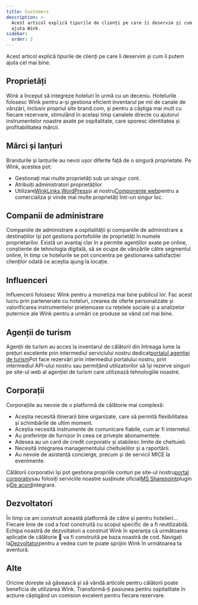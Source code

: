 ```yaml
---
title: Customers
description: >-
  Acest articol explică tipurile de clienți pe care îi deservim și cum vă poate
  ajuta Wink.
sidebar:
  order: 2
---
```

Acest articol explică tipurile de clienți pe care îi deservim și cum îi putem ajuta cel mai bine.

## Proprietăți

Wink a început să integreze hoteluri în urmă cu un deceniu. Hotelurile folosesc Wink pentru a-și gestiona eficient inventarul pe mii de canale de vânzări, inclusiv propriul site brand.com, și pentru a câștiga mai mult cu fiecare rezervare, stimulând în același timp canalele directe cu ajutorul instrumentelor noastre axate pe ospitalitate, care sporesc identitatea și profitabilitatea mărcii.

## Mărci și lanțuri

Brandurile și lanțurile au nevoi ușor diferite față de o singură proprietate. Pe Wink, acestea pot:

* Gestionați mai multe proprietăți sub un singur cont.
* Atribuiți administratori proprietăților
* Utilizare[WinkLinks](/link-manager/wink-links),[WordPress](/developers/wordpress)și al nostru[Componente web](/developers/web-components)pentru a comercializa și vinde mai multe proprietăți într-un singur loc.

## Companii de administrare

Companiile de administrare a ospitalității și companiile de administrare a destinațiilor își pot gestiona portofoliile de proprietăți în numele proprietarilor. Există un avantaj clar în a permite agențiilor axate pe online, conștiente de tehnologia digitală, să se ocupe de vânzările către segmentul online, în timp ce hotelurile se pot concentra pe gestionarea satisfacției clienților odată ce aceștia ajung la locație.

## Influenceri

Influencerii folosesc Wink pentru a monetiza mai bine publicul lor. Fac acest lucru prin parteneriate cu hoteluri, crearea de oferte personalizate și valorificarea instrumentelor prietenoase cu rețelele sociale și a analizelor puternice ale Wink pentru a urmări ce produse se vând cel mai bine.

## Agenții de turism

Agenții de turism au acces la inventarul de călătorii din întreaga lume la prețuri excelente prin intermediul serviciului nostru dedicat[portalul agenției de turism](https://agent.wink.travel)Pot face rezervări prin intermediul portalului nostru, prin intermediul API-ului nostru sau permițând utilizatorilor să își rezerve singuri pe site-ul web al agenției de turism care utilizează tehnologiile noastre.

## Corporații

Corporațiile au nevoie de o platformă de călătorie mai complexă:

* Aceștia necesită itinerarii bine organizate, care să permită flexibilitatea și schimbările de ultim moment.
* Aceștia necesită instrumente de comunicare fiabile, cum ar fi internetul.
* Au preferințe de furnizor în ceea ce privește abonamentele.
* Adesea au un card de credit corporativ și stabilesc limite de cheltuieli.
* Necesită integrarea managementului cheltuielilor și a raportării.
* Au nevoie de asistență concierge, precum și de servicii MICE la evenimente.

Călătorii corporativi își pot gestiona propriile conturi pe site-ul nostru[portal corporativ](/corporate/what-is-group)sau folosiți serviciile noastre susținute oficial[MS Sharepoint](https://www.microsoft.com/en-us/microsoft-365/sharepoint/collaboration)plugin și[De acord](https://www.concur.com/)integrare.

## Dezvoltatori

În timp ce am construit această platformă de către și pentru hotelieri... Fiecare linie de cod a fost construită cu scopul specific de a fi reutilizabilă. Echipa noastră de dezvoltatori a construit Wink în speranța că următoarea aplicație de călătorie 🦄 va fi construită pe baza noastră de cod. Navigați la[Dezvoltator](/developers/build-on-wink)pentru a vedea cum te poate sprijini Wink în următoarea ta aventură.

## Alte

Oricine dorește să găsească și să vândă articole pentru călătorii poate beneficia de utilizarea Wink. Transformă-ți pasiunea pentru ospitalitate în acțiune câștigând un comision excelent pentru fiecare rezervare.

